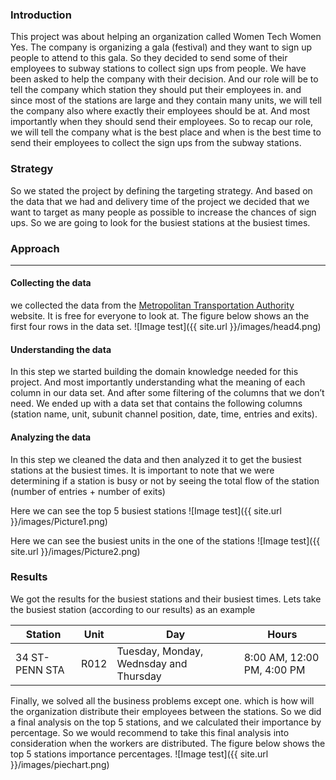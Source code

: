 ### Introduction
This project was about helping an organization called Women Tech Women Yes. The company is organizing a gala (festival) and they want to sign up people to attend to this gala. So they decided to send some of their employees to subway stations to collect sign ups from people. 
We have been asked to help the company with their decision. And our role will be to tell the company which station they should put their employees in. and since most of the stations are large and they contain many units, we will tell the company also where exactly their employees should be at. And most importantly when they should send their employees. So to recap our role, we will tell the company what is the best place and when is the best time to send their employees to collect the sign ups from the subway stations. 

### Strategy
So we stated the project by defining the targeting strategy. And based on the data that we had and delivery time of the project we decided that we want to target as many people as possible to increase the chances of sign ups. So we are going to look for the busiest stations at the busiest times. 

### Approach
---
#### Collecting the data
we collected the data from the [Metropolitan Transportation Authority](http://web.mta.info/developers/turnstile.html) website. It is free for everyone to look at. The figure below shows an the first four rows in the data set. 
![Image test]({{ site.url }}/images/head4.png)

#### Understanding the data
In this step we started building the domain knowledge needed for this project. And most importantly understanding what the meaning of each column in our data set. And after some filtering of the columns that we don’t need. We ended up with a data set that contains the following columns (station name, unit, subunit channel position, date, time, entries and exits).  

#### Analyzing the data
In this step we cleaned the data and then analyzed it to get the busiest stations at the busiest times. It is important to note that we were determining if a station is busy or not by seeing the total flow of the station (number of entries + number of exits) 

Here we can see the top 5 busiest stations 
![Image test]({{ site.url }}/images/Picture1.png)

Here we can see the busiest units in the one of the stations
![Image test]({{ site.url }}/images/Picture2.png)

### Results
We got the results for the busiest stations and their busiest times. Lets take the busiest station (according to our results) as an example

Station | Unit | Day | Hours
------------ | -------------| -------------| ------------- 
34 ST-PENN STA | R012 | Tuesday, Monday, Wednsday and Thursday | 8:00 AM, 12:00 PM, 4:00 PM

Finally, we solved all the business problems except one. which is how will the organization distribute their employees between the stations. So we did a final analysis on the top 5 stations, and we calculated their importance by percentage. So we would recommend to take this final analysis into consideration when the workers are distributed. The figure below shows the top 5 stations importance percentages.
![Image test]({{ site.url }}/images/piechart.png)

